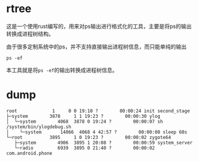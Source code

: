 # rtree
这是一个使用rust编写的，用来对ps输出进行格式化的工具，主要是将ps的输出转换成进程树结构。

由于很多定制系统中的ps，并不支持直接输出进程树信息，而只能单纯的输出
```
ps -ef
```
本工具就是将```ps -ef```的输出转换成进程树信息。

# dump
```
root             1     0 0 19:10 ?        00:00:24 init second_stage
├─system        3878     1 1 19:23 ?        00:00:30 ylog
│  └─system        4068  3878 0 19:24 ?        00:00:07 sh /system/bin/ylogdebug.sh
│    └─system       14066  4068 4 42:57 ?        00:00:00 sleep 60s
└─root          3895     1 0 19:23 ?        00:00:02 zygote64
   ├─system        4906  3895 1 20:08 ?        00:00:59 system_server
   └─radio         6939  3895 0 21:40 ?        00:00:02 com.android.phone
```